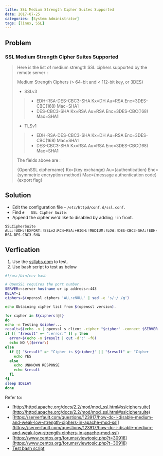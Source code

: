 ```yaml
---
title: SSL Medium Strength Cipher Suites Supported
date: 2017-07-25
categories: [System Administrator]
tags: [linux, SSL]
---
```


## Problem
### SSL Medium Strength Cipher Suites Supported
> Here is the list of medium strength SSL ciphers supported by the remote server :
> 
> Medium Strength Ciphers (> 64-bit and < 112-bit key, or 3DES)
> 
> - SSLv3
> > * EDH-RSA-DES-CBC3-SHA Kx=DH Au=RSA Enc=3DES-CBC(168) Mac=SHA1 
> > * DES-CBC3-SHA Kx=RSA Au=RSA Enc=3DES-CBC(168) Mac=SHA1 
> 
> - TLSv1
> > * EDH-RSA-DES-CBC3-SHA Kx=DH Au=RSA Enc=3DES-CBC(168) Mac=SHA1 
> > * DES-CBC3-SHA Kx=RSA Au=RSA Enc=3DES-CBC(168) Mac=SHA1 
> 
> The fields above are :
> 
> {OpenSSL ciphername}
> Kx={key exchange}
> Au={authentication}
> Enc={symmetric encryption method}
> Mac={message authentication code}
> {export flag}

## Solution
- Edit the configuration file - `/etc/httpd/conf.d/ssl.conf`.
- Find `#   SSL Cipher Suite:`
- Append the cipher we'd like to disabled by adding `!` in front.
```
SSLCipherSuite ALL:!ADH:!EXPORT:!SSLv2:RC4+RSA:+HIGH:!MEDIUM:!LOW:!DES-CBC3-SHA:!EDH-RSA-DES-CBC3-SHA
```

## Verfication
1. Use the [ssllabs.com](https://www.ssllabs.com/ssltest/index.html) to test.
2. Use bash script to test as below

```bash
#!/usr/bin/env bash

# OpenSSL requires the port number.
SERVER=<server hostname or ip address>:443
DELAY=1
ciphers=$(openssl ciphers 'ALL:eNULL' | sed -e 's/:/ /g')

echo Obtaining cipher list from $(openssl version).

for cipher in ${ciphers[@]}
do
echo -n Testing $cipher...
result=$(echo -n | openssl s_client -cipher "$cipher" -connect $SERVER 2>&1)
if [[ "$result" =~ ":error:" ]] ; then
  error=$(echo -n $result | cut -d':' -f6)
  echo NO \($error\)
else
  if [[ "$result" =~ "Cipher is ${cipher}" || "$result" =~ "Cipher    :" ]] ; then
    echo YES
  else
    echo UNKNOWN RESPONSE
    echo $result
  fi
fi
sleep $DELAY
done
```

Refer to: 
- [http://httpd.apache.org/docs/2.2/mod/mod_ssl.html#sslciphersuite](http://httpd.apache.org/docs/2.2/mod/mod_ssl.html#sslciphersuite)
- [https://serverfault.com/questions/123917/how-do-i-disable-medium-and-weak-low-strength-ciphers-in-apache-mod-ssl](https://serverfault.com/questions/123917/how-do-i-disable-medium-and-weak-low-strength-ciphers-in-apache-mod-ssl) 
- [https://www.centos.org/forums/viewtopic.php?t=30918](https://www.centos.org/forums/viewtopic.php?t=30918)
- [Test bash script](https://superuser.com/questions/109213/how-do-i-list-the-ssl-tls-cipher-suites-a-particular-website-offers)


